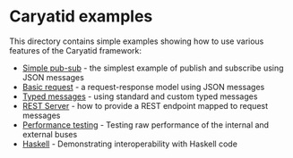# Caryatid examples

This directory contains simple examples showing how to use various features of the Caryatid framework:

* [Simple pub-sub](simple/) - the simplest example of publish and subscribe using JSON messages
* [Basic request](request/) - a request-response model using JSON messages
* [Typed messages](typed/) - using standard and custom typed messages
* [REST Server](rest/) - how to provide a REST endpoint mapped to request messages
* [Performance testing](performance/) - Testing raw performance of the internal and external buses
* [Haskell](haskell/) - Demonstrating interoperability with Haskell code

